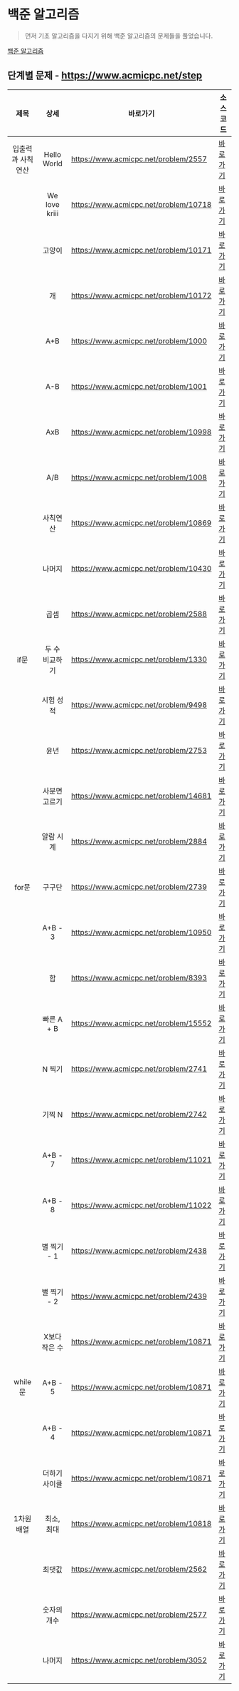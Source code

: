 # 백준 알고리즘

> 먼저 기초 알고리즘을 다지기 위해 백준 알고리즘의 문제들을 풀었습니다.

[백준 알고리즘](https://www.acmicpc.net/)

## 단계별 문제 - https://www.acmicpc.net/step

|제목|상세|바로가기|소스코드|
|:----:|:----:|----|----|
|입출력과 사칙연산|Hello World|https://www.acmicpc.net/problem/2557|[바로가기](step/1/2557.java)|
| |We love kriii|https://www.acmicpc.net/problem/10718|[바로가기](step/1/10718.java)|
| |고양이|https://www.acmicpc.net/problem/10171|[바로가기](step/1/10171.java)|
| |개|https://www.acmicpc.net/problem/10172|[바로가기](step/1/10172.java)|
| |A+B|https://www.acmicpc.net/problem/1000|[바로가기](step/1/1000.java)|
| |A-B|https://www.acmicpc.net/problem/1001|[바로가기](step/1/1001.java)|
| |AxB|https://www.acmicpc.net/problem/10998|[바로가기](step/1/10998.java)|
| |A/B|https://www.acmicpc.net/problem/1008|[바로가기](step/1/1008.java)|
| |사칙연산|https://www.acmicpc.net/problem/10869|[바로가기](step/1/10869.java)|
| |나머지|https://www.acmicpc.net/problem/10430|[바로가기](step/1/10430.java)|
| |곱셈|https://www.acmicpc.net/problem/2588|[바로가기](step/1/2588.java)|
|if문|두 수 비교하기|https://www.acmicpc.net/problem/1330|[바로가기](step/2/1330.java)|
| |시험 성적|https://www.acmicpc.net/problem/9498|[바로가기](step/2/9498.java)|
| |윤년|https://www.acmicpc.net/problem/2753|[바로가기](step/2/2753.java)|
| |사분면 고르기|https://www.acmicpc.net/problem/14681|[바로가기](step/2/14681.java)|
| |알람 시계|https://www.acmicpc.net/problem/2884|[바로가기](step/2/2884.java)|
|for문|구구단|https://www.acmicpc.net/problem/2739|[바로가기](step/3/2739.java)|
| |A+B - 3|https://www.acmicpc.net/problem/10950|[바로가기](step/3/10950.java)|
| |합|https://www.acmicpc.net/problem/8393|[바로가기](step/3/8393.java)|
| |빠른 A + B|https://www.acmicpc.net/problem/15552|[바로가기](step/3/15552.java)|
| |N 찍기|https://www.acmicpc.net/problem/2741|[바로가기](step/3/2741.java)|
| |기찍 N|https://www.acmicpc.net/problem/2742|[바로가기](step/3/2742.java)|
| |A+B - 7|https://www.acmicpc.net/problem/11021|[바로가기](step/3/11021.java)|
| |A+B - 8|https://www.acmicpc.net/problem/11022|[바로가기](step/3/11022.java)|
| |별 찍기 - 1|https://www.acmicpc.net/problem/2438|[바로가기](step/3/2438.java)|
| |별 찍기 - 2|https://www.acmicpc.net/problem/2439|[바로가기](step/3/2439.java)|
| |X보다 작은 수|https://www.acmicpc.net/problem/10871|[바로가기](step/3/10871.java)|
|while문|A+B - 5|https://www.acmicpc.net/problem/10871|[바로가기](step/4/10952.java)|
| |A+B - 4|https://www.acmicpc.net/problem/10871|[바로가기](step/4/10951.java)|
| |더하기 사이클|https://www.acmicpc.net/problem/10871|[바로가기](step/4/1110.java)|
|1차원 배열|최소, 최대|https://www.acmicpc.net/problem/10818|[바로가기](step/5/10818.java)|
| |최댓값|https://www.acmicpc.net/problem/2562|[바로가기](step/5/2562.java)|
| |숫자의 개수|https://www.acmicpc.net/problem/2577|[바로가기](step/5/2577.java)|
| |나머지|https://www.acmicpc.net/problem/3052|[바로가기](step/5/3052.java)|